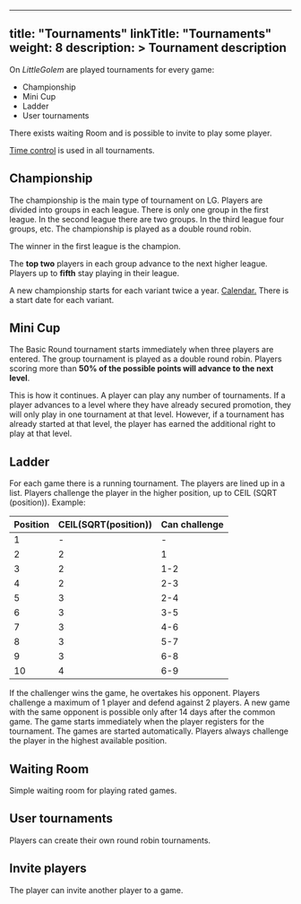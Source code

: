 
---
title: "Tournaments"
linkTitle: "Tournaments"
weight: 8
description: >
  Tournament description
---

On *LittleGolem* are played tournaments for every game:

* Championship
* Mini Cup
* Ladder
* User tournaments

There exists waiting Room and is possible to invite to play some player.

[Time control](http://localhost:1313/time/) is used in all tournaments.

## Championship

The championship is the main type of tournament on LG.
Players are divided into groups in each league.
There is only one group in the first league.
In the second league there are two groups.
In the third league four groups, etc.
The championship is played as a double round robin.

The winner in the first league is the champion.

The **top two** players in each group advance to the next higher league. 
Players up to **fifth** stay playing in their league. 

A new championship starts for each variant twice a year. [Calendar.](calendar) 
There is a start date for each variant. 


## Mini Cup

The Basic Round tournament starts immediately when three players are entered. 
The group tournament is played as a double round robin.
Players scoring more than **50% of the possible points will advance to the next level**. 

This is how it continues. 
A player can play any number of tournaments. 
If a player advances to a level where they have already secured promotion, they will only play in one tournament at that level. 
However, if a tournament has already started at that level, the player has earned the additional right to play at that level.


## Ladder 

For each game there is a running tournament. 
The players are lined up in a list.
Players challenge the player in the higher position, up to CEIL (SQRT (position)).
Example:

| Position | CEIL(SQRT(position)) | Can challenge |
|----------|----------------------|---------------|
|    1     |          -           |       -       |
|    2     |          2           |       1       |
|    3     |          2           |      1-2      |
|    4     |          2           |      2-3      |
|    5     |          3           |      2-4      |
|    6     |          3           |      3-5      |
|    7     |          3           |      4-6      |
|    8     |          3           |      5-7      |
|    9     |          3           |      6-8      |
|    10    |          4           |      6-9      |

If the challenger wins the game, he overtakes his opponent. 
Players challenge a maximum of 1 player and defend against 2 players.
A new game with the same opponent is possible only after 14 days after the common game.
The game starts immediately when the player registers for the tournament.
The games are started automatically. 
Players always challenge the player in the highest available position.

## Waiting Room

Simple waiting room for playing rated games.

## User tournaments

Players can create their own round robin tournaments.

## Invite players

The player can invite another player to a game.
